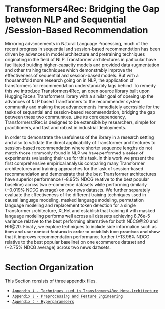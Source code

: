 # Transformers4Rec: Bridging the Gap between NLP and Sequential /Session-Based Recommendation

Mirroring advancements in Natural Language Processing, much of the recent progress in sequential and session-based recommendation has been driven by advances in model architecture and pretraining techniques originating in the field of NLP.  Transformer architectures in particular have facilitated building higher-capacity models and provided data augmentation and other training techniques which demonstrably improve the effectiveness of sequential and session-based models.  But with a thousandfold more research going on in NLP, the application of transformers for recommendation understandably lags behind.  To remedy this we introduce Transformers4Rec, an open-source library built upon HuggingFace's Transformers library with a similar goal of opening up the advances of NLP based Transformers to the recommender system community and making these advancements immediately accessible for the tasks of sequential and session-based recommendation, bridging the gap between these two communities. Like its core dependency, Transformers4Rec is designed to be extensible by researchers, simple for practitioners, and fast and robust in industrial deployments. 

In order to demonstrate the usefulness of the library in a research setting and also to validate the direct applicability of Transformer architectures to session-based recommendation where shorter sequence lengths do not match those commonly found in NLP we have performed a series of experiments evaluating their use for this task.  In this work we present the first comprehensive empirical analysis comparing many Transformer architectures and training approaches for the task of session-based recommendation and demonstrate that the best Transformer architectures have superior performance (+8.95\% NDCG relative to the best popular baseline) across two e-commerce datasets while performing similarly (+0.019\% NDCG average) on two news datasets.  We further separately evaluate the effectiveness of the different training techniques used in causal language modeling, masked language modeling, permutation language modeling and replacement token detection for a single Transformer architecture, XLNet and establish that training it with masked language modeling performs well across all datasets achieving 8.76e-5 variance relative to the best performing alternative for both NDCG@20 and HR@20.  Finally, we explore  techniques to include side information such as item and user context features in order to establish best practices and show that it improves recommendation performance further (+13.96\% NDCG relative to the best popular baseline) on one ecommerce dataset and (+2.75\% NDCG average) across two news datasets.

# Section Organization
This Section consists of three appendix files.

-  [`Appendix A - Techniques used in Transformers4Rec Meta-Architecture`](Appendix_A-Techniques_used_in_Transformers4Rec_Meta-Architecture.md)
-  [`Appendix B - Preprocessing and Feature Engineering`](Appendix_B-Preprocessing_and_Feature_Engineering.md)
-  [`Appendix C - Hyperparameters`](Appendix_C-Hyperparameters.md)
